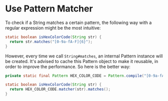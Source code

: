 # Use Pattern Matcher

To check if a String matches a certain pattern, the following way with a regular expression might be the most intuitive:

```java
static boolean isHexColorCode(String str) {
  return str.matches("[0-9a-fA-F]{6}");
}
```

However, every time we call `String#matches`, an internal Pattern instance will be created. It's advised to cache this Pattern object to make it reusable, in order to improve the performance. So here is the better way:

```java
private static final Pattern HEX_COLOR_CODE = Pattern.compile("[0-9a-fA-F]{6}"); // It's immutable

static boolean isHexColorCode(String str) {
  return HEX_COLOR_CODE.matcher(str).matches();
}
```
